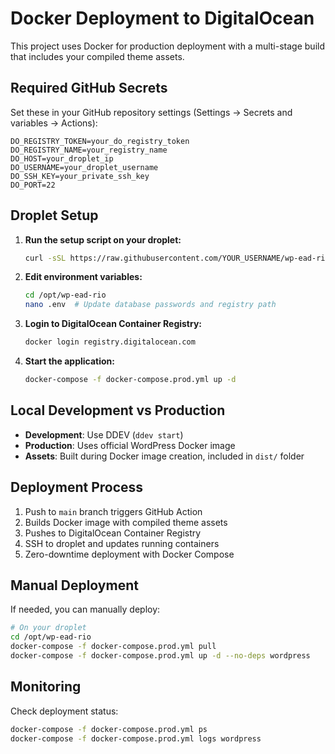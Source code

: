 # Docker Deployment to DigitalOcean

This project uses Docker for production deployment with a multi-stage build that includes your compiled theme assets.

## Required GitHub Secrets

Set these in your GitHub repository settings (Settings → Secrets and variables → Actions):

```
DO_REGISTRY_TOKEN=your_do_registry_token
DO_REGISTRY_NAME=your_registry_name
DO_HOST=your_droplet_ip
DO_USERNAME=your_droplet_username
DO_SSH_KEY=your_private_ssh_key
DO_PORT=22
```

## Droplet Setup

1. **Run the setup script on your droplet:**
   ```bash
   curl -sSL https://raw.githubusercontent.com/YOUR_USERNAME/wp-ead-rio/main/deploy.sh | bash
   ```

2. **Edit environment variables:**
   ```bash
   cd /opt/wp-ead-rio
   nano .env  # Update database passwords and registry path
   ```

3. **Login to DigitalOcean Container Registry:**
   ```bash
   docker login registry.digitalocean.com
   ```

4. **Start the application:**
   ```bash
   docker-compose -f docker-compose.prod.yml up -d
   ```

## Local Development vs Production

- **Development**: Use DDEV (`ddev start`)
- **Production**: Uses official WordPress Docker image
- **Assets**: Built during Docker image creation, included in `dist/` folder

## Deployment Process

1. Push to `main` branch triggers GitHub Action
2. Builds Docker image with compiled theme assets
3. Pushes to DigitalOcean Container Registry
4. SSH to droplet and updates running containers
5. Zero-downtime deployment with Docker Compose

## Manual Deployment

If needed, you can manually deploy:

```bash
# On your droplet
cd /opt/wp-ead-rio
docker-compose -f docker-compose.prod.yml pull
docker-compose -f docker-compose.prod.yml up -d --no-deps wordpress
```

## Monitoring

Check deployment status:
```bash
docker-compose -f docker-compose.prod.yml ps
docker-compose -f docker-compose.prod.yml logs wordpress
```